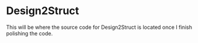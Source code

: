# Design2Struct
This will be where the source code for Design2Struct is located once I finish polishing the code.
